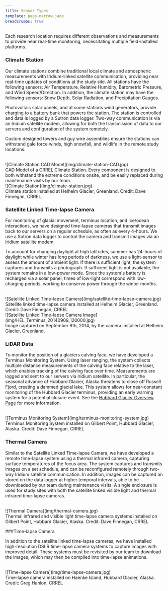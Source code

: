 ```yaml
---
title: Sensor Types
template: page-narrow.jade
breadcrumbs: true
---
```

Each research location requires different observations and measurements to provide near real-time monitoring, necessitating multiple field-installed platforms. 

### Climate Station

Our climate stations combine traditional local climate and atmospheric measurements with Iridium-linked satellite communication, providing near real-time updates of conditions at the study site. All stations have the following sensors: Air Temperature, Relative Humidity, Barometric Pressure, and Wind Speed/Direction. In addition, the climate station may have the following sensors: Snow Depth, Solar Radiation, and Precipitation Gauges. 

Photovoltaic solar panels, and at some stations wind generators, provide charging to a battery bank that powers the station. The station is controlled and data is logged by a Sutron data logger. Two-way communication is via an Iridium satellite modem, allowing for both the transmission of data to our servers and configuration of the system remotely.

Custom designed towers and guy wire assemblies ensure the stations can withstand gale force winds, high snowfall, and wildlife in the remote study locations. 
  
<br>
<div class="row">
  <div class="col-md-12">
  <div class="thumbnail tight">
    ![Climate Station CAD Model](img/climate-station-CAD.jpg)
    <div class="caption">
	CAD Model of a CRREL Climate Station. Every component is designed to both withstand the extreme conditions onsite, and be easily replaced during maintenance visits by our team.
    </div>
  </div>
  </div>
</div>
<div class="row">
  <div class="col-md-12">
  <div class="thumbnail tight">
    ![Climate Station](img/climate-station.jpg)
    <div class="caption">
	Climate station installed at Helheim Glacier, Greenland. Credit: Dave Finnegan, CRREL.
    </div>
  </div>
  </div>
</div>

### Satellite Linked Time-lapse Camera

For monitoring of glacial movement, terminus location, and ice/ocean interactions, we have designed time-lapse cameras that transmit images back to our servers on a regular schedule, as often as every 4-hours. We use a Sutron data logger to control the camera and transmit images via an Iridium satellite modem. 

To account for changing daylight at high latitudes, summer has 24-hours of daylight while winter has long periods of darkness, we use a light-sensor to assess the amount of ambient light. If there is sufficient light, the system captures and transmits a photograph. If sufficient light is not available, the system remains in a low-power mode. Since the system's battery is recharged via a solar panel, times of low-light correspond with low-charging periods, working to conserve power through the winter months.

<br>
<div class="row">
  <div class="col-md-12">
  <div class="thumbnail tight">
    ![Satellite Linked Time-lapse Camera](img/satellite-time-lapse-camera.jpg)
    <div class="caption">
	Satellite linked time-lapse camera installed at Helheim Glacier, Greenland. Credit: Dave Finnegan, CRREL
    </div>
  </div>
  </div>
</div>
<div class="row">
  <div class="col-md-12">
  <div class="thumbnail tight">
    ![Satellite Linked Time-lapse Camera Image](img/HEL_Terminus_20140909_120000.jpg)
    <div class="caption">
	Image captured on September 9th, 2014, by the camera installed at Helheim Glacier, Greenland.
    </div>
  </div>
  </div>
</div>

### LiDAR Data

To monitor the position of a glaciers calving face, we have developed a Terminus Monitoring System. Using laser ranging, the system collects multiple distance measurements of the calving face relative to the laser, which enables tracking of the calving face over time. Measurements are logged and sent to our servers via Iridium satellite. In particular, the seasonal advance of Hubbard Glacier, Alaska threatens to close off Russell Fjord, creating a dammed glacial lake. This system allows for near-constant monitoring of the Hubbard Glacier terminus, providing an early warning system for a potential closure event. See the [Hubbard Glacier Overview Page](hubbard/overview.html) for more information.

<br>
<div class="row">
  <div class="col-md-12">
  <div class="thumbnail tight">
    ![Terminus Monitoring System](img/terminus-monitoring-system.jpg)
    <div class="caption">
	Terminus Monitoring System installed on Gilbert Point, Hubbard Glacier, Alaska. Credit: Dave Finnegan, CRREL
    </div>
  </div>
  </div>
</div>

### Thermal Camera

Similar to the Satellite Linked Time-lapse Camera, we have developed a remote time-lapse system using a thermal infrared camera, capturing surface temperatures of the focus area. The system captures and transmits images on a set schedule, and can be reconfigured remotely through two-way Iridium satellite communication. In addition, images can be captured an stored on the data logger at higher temporal intervals, able to be downloaded by our team during maintenance visits. A single enclosure is used for study sites with both the satellite linked visible light and thermal infrared time-lapse cameras.

<br>
<div class="row">
  <div class="col-md-12">
  <div class="thumbnail tight">
    ![Thermal Camera](img/thermal-camera.jpg)
    <div class="caption">
	Thermal infrared and visible light time-lapse camera systems installed on Gilbert Point, Hubbard Glacier, Alaska. Credit: Dave Finnegan, CRREL
    </div>
  </div>
  </div>
</div>

###Time-lapse Camera

In addition to the satellite linked time-lapse cameras, we have installed high-resolution DSLR time-lapse camera systems to capture images with improved detail. These systems must be revisited by our team to download the images, which may then be compiled into time-lapse animations.

<br>
<div class="row">
  <div class="col-md-12">
  <div class="thumbnail tight">
    ![Time-lapse Camera](img/time-lapse-camera.jpg)
    <div class="caption">
	Time-lapse camera installed on Haenke Island, Hubbard Glacier, Alaska. Credit: Greg Hanlon, CRREL
    </div>
  </div>
  </div>
</div>



